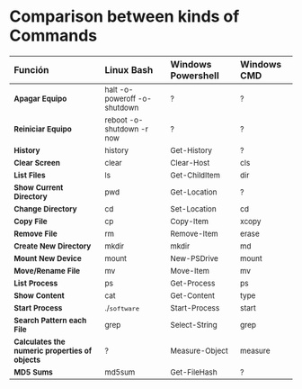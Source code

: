 # Comparison between kinds of Commands

| Función | Linux Bash | Windows Powershell | Windows CMD |
| :------ | :--------- | :----------------- | :---------- |
| <font size="2">**Apagar Equipo**</font> | <font size="2">halt -o- poweroff -o- shutdown</font> | <font size="2">?</font> | <font size="2">?</font> |
| <font size="2">**Reiniciar Equipo**</font> | <font size="2">reboot -o- shutdown -r now</font> | <font size="2">?</font> | <font size="2">?</font> |
| <font size="2">**History**</font> | <font size="2">history</font> | <font size="2">Get-History</font> | <font size="2">?</font> |
| <font size="2">**Clear Screen**</font> | <font size="2">clear</font> | <font size="2">Clear-Host</font> | <font size="2">cls</font> |
| <font size="2">**List Files**</font> | <font size="2">ls</font> | <font size="2">Get-ChildItem</font> | <font size="2">dir</font> |
| <font size="2">**Show Current Directory**</font> | <font size="2">pwd</font> | <font size="2">Get-Location</font> | <font size="2">?</font> |
| <font size="2">**Change Directory**</font> | <font size="2">cd</font> | <font size="2">Set-Location</font> | <font size="2">cd</font> |
| <font size="2">**Copy File**</font> | <font size="2">cp</font> | <font size="2">Copy-Item</font> | <font size="2">xcopy</font> |
| <font size="2">**Remove File**</font> | <font size="2">rm</font> | <font size="2">Remove-Item</font> | <font size="2">erase</font> |
| <font size="2">**Create New Directory**</font> | <font size="2">mkdir</font> | <font size="2">mkdir</font> | <font size="2">md</font> |
| <font size="2">**Mount New Device**</font> | <font size="2">mount</font> | <font size="2">New-PSDrive</font> | <font size="2">mount</font> |
| <font size="2">**Move/Rename File**</font> | <font size="2">mv</font> | <font size="2">Move-Item</font> | <font size="2">mv</font> |
| <font size="2">**List Process**</font> | <font size="2">ps</font> | <font size="2">Get-Process</font> | <font size="2">ps</font> |
| <font size="2">**Show Content**</font> | <font size="2">cat</font> | <font size="2">Get-Content</font> | <font size="2">type</font> |
| <font size="2">**Start Process**</font> | <font size="2">./`software`</font> | <font size="2">Start-Process</font> | <font size="2">start</font> |
| <font size="2">**Search Pattern each File**</font> | <font size="2">grep</font> | <font size="2">Select-String</font> | <font size="2">grep</font> |
| <font size="2">**Calculates the numeric properties of objects**</font> | <font size="2">?</font> | <font size="2">Measure-Object</font> | <font size="2">measure</font> |
| <font size="2">**MD5 Sums**</font> | <font size="2">md5sum</font> | <font size="2">Get-FileHash</font> | <font size="2">?</font> |

 